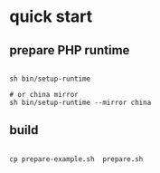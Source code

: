 # quick start

## prepare PHP runtime

```shell

sh bin/setup-runtime

# or china mirror 
sh bin/setup-runtime --mirror china

```

## build

```shell

cp prepare-example.sh  prepare.sh

```